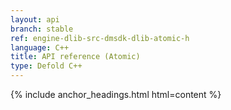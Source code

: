 ```yaml
---
layout: api
branch: stable
ref: engine-dlib-src-dmsdk-dlib-atomic-h
language: C++
title: API reference (Atomic)
type: Defold C++
---
```

{% include anchor_headings.html html=content %}
